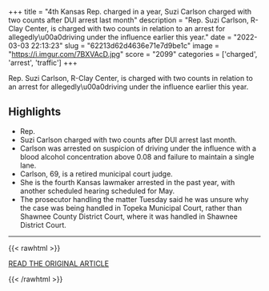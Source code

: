 +++
title = "4th Kansas Rep. charged in a year, Suzi Carlson charged with two counts after DUI arrest last month"
description = "Rep. Suzi Carlson, R-Clay Center, is charged with two counts in relation to an arrest for allegedly\u00a0driving under the influence earlier this year."
date = "2022-03-03 22:13:23"
slug = "62213d62d4636e71e7d9be1c"
image = "https://i.imgur.com/7BXVAcD.jpg"
score = "2099"
categories = ['charged', 'arrest', 'traffic']
+++

Rep. Suzi Carlson, R-Clay Center, is charged with two counts in relation to an arrest for allegedly\u00a0driving under the influence earlier this year.

## Highlights

- Rep.
- Suzi Carlson charged with two counts after DUI arrest last month.
- Carlson was arrested on suspicion of driving under the influence with a blood alcohol concentration above 0.08 and failure to maintain a single lane.
- Carlson, 69, is a retired municipal court judge.
- She is the fourth Kansas lawmaker arrested in the past year, with another scheduled hearing scheduled for May.
- The prosecutor handling the matter Tuesday said he was unsure why the case was being handled in Topeka Municipal Court, rather than Shawnee County District Court, where it was handled in Shawnee District Court.

---

{{< rawhtml >}}
  <p class="article-category">
    <a target="_blank" href="https://www.cjonline.com/story/news/crime/2022/03/02/rep-suzi-carlson-charged-two-counts-after-dui-arrest-last-month/9329604002/">READ THE ORIGINAL ARTICLE</a>
  </p>
{{< /rawhtml >}}
